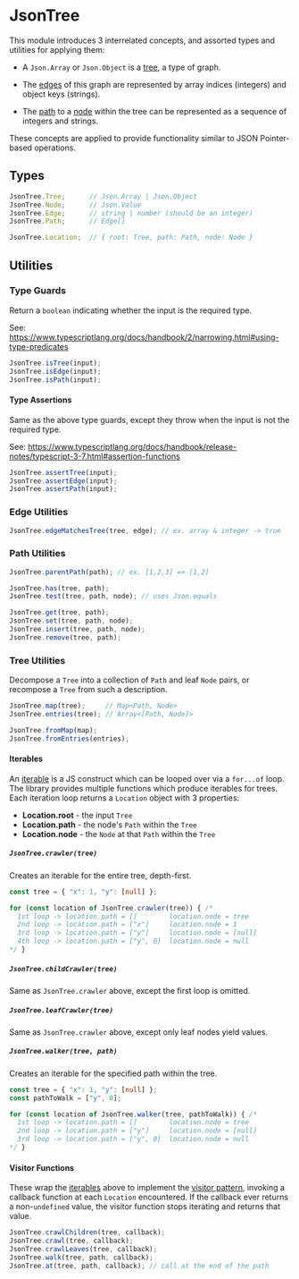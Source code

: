 # JsonTree

This module introduces 3 interrelated concepts, and assorted types and utilities
for applying them:

- A `Json.Array` or `Json.Object` is a
  [tree](https://en.wikipedia.org/wiki/Glossary_of_graph_theory#tree), a type of
  graph.

- The [edges](https://en.wikipedia.org/wiki/Glossary_of_graph_theory#edge) of
  this graph are represented by array indices (integers) and object keys
  (strings).

- The [path](https://en.wikipedia.org/wiki/Glossary_of_graph_theory#path) to a
  [node](https://en.wikipedia.org/wiki/Glossary_of_graph_theory#node) within the
  tree can be represented as a sequence of integers and strings.

These concepts are applied to provide functionality similar to JSON
Pointer-based operations.

## Types

<!-- deno-fmt-ignore -->
```ts
JsonTree.Tree;      // Json.Array | Json.Object
JsonTree.Node;      // Json.Value
JsonTree.Edge;      // string | number (should be an integer)
JsonTree.Path;      // Edge[]

JsonTree.Location;  // { root: Tree, path: Path, node: Node }
```

## Utilities

### Type Guards

Return a `boolean` indicating whether the input is the required type.

See:
https://www.typescriptlang.org/docs/handbook/2/narrowing.html#using-type-predicates

```ts
JsonTree.isTree(input);
JsonTree.isEdge(input);
JsonTree.isPath(input);
```

#### Type Assertions

Same as the above type guards, except they throw when the input is not the
required type.

See:
https://www.typescriptlang.org/docs/handbook/release-notes/typescript-3-7.html#assertion-functions

```ts
JsonTree.assertTree(input);
JsonTree.assertEdge(input);
JsonTree.assertPath(input);
```

### Edge Utilities

```ts
JsonTree.edgeMatchesTree(tree, edge); // ex. array & integer -> true
```

### Path Utilities

```ts
JsonTree.parentPath(path); // ex. [1,2,3] => [1,2]

JsonTree.has(tree, path);
JsonTree.test(tree, path, node); // uses Json.equals

JsonTree.get(tree, path);
JsonTree.set(tree, path, node);
JsonTree.insert(tree, path, node);
JsonTree.remove(tree, path);
```

### Tree Utilities

Decompose a `Tree` into a collection of `Path` and leaf `Node` pairs, or
recompose a `Tree` from such a description.

<!-- deno-fmt-ignore -->
```ts
JsonTree.map(tree);     // Map<Path, Node>
JsonTree.entries(tree); // Array<[Path, Node]>

JsonTree.fromMap(map);
JsonTree.fromEntries(entries);
```

#### Iterables

An
[iterable](https://developer.mozilla.org/en-US/docs/Web/JavaScript/Guide/Iterators_and_Generators#iterables)
is a JS construct which can be looped over via a `for...of` loop. The library
provides multiple functions which produce iterables for trees. Each iteration
loop returns a `Location` object with 3 properties:

- **Location.root** - the input `Tree`
- **Location.path** - the node's `Path` within the `Tree`
- **Location.node** - the `Node` at that `Path` within the `Tree`

##### `JsonTree.crawler(tree)`

Creates an iterable for the entire tree, depth-first.

<!-- deno-fmt-ignore -->
```ts
const tree = { "x": 1, "y": [null] };

for (const location of JsonTree.crawler(tree)) { /*
  1st loop -> location.path = []        location.node = tree
  2nd loop -> location.path = ["x"]     location.node = 1
  3rd loop -> location.path = ["y"]     location.node = [null]
  4th loop -> location.path = ["y", 0]  location.node = null
*/ }
```

##### `JsonTree.childCrawler(tree)`

Same as `JsonTree.crawler` above, except the first loop is omitted.

##### `JsonTree.leafCrawler(tree)`

Same as `JsonTree.crawler` above, except only leaf nodes yield values.

##### `JsonTree.walker(tree, path)`

Creates an iterable for the specified path within the tree.

<!-- deno-fmt-ignore -->
```ts
const tree = { "x": 1, "y": [null] };
const pathToWalk = ["y", 0];

for (const location of JsonTree.walker(tree, pathToWalk)) { /*
  1st loop -> location.path = []        location.node = tree
  2nd loop -> location.path = ["y"]     location.node = [null]
  3rd loop -> location.path = ["y", 0]  location.node = null
*/ }
```

#### Visitor Functions

These wrap the [iterables](#iterables) above to implement the
[visitor pattern](https://en.wikipedia.org/wiki/Visitor_pattern), invoking a
callback function at each `Location` encountered. If the callback ever returns a
non-`undefined` value, the visitor function stops iterating and returns that
value.

```ts
JsonTree.crawlChildren(tree, callback);
JsonTree.crawl(tree, callback);
JsonTree.crawlLeaves(tree, callback);
JsonTree.walk(tree, path, callback);
JsonTree.at(tree, path, callback); // call at the end of the path
```

